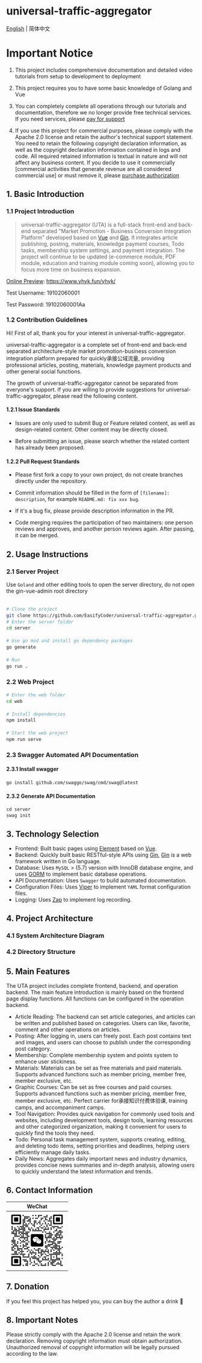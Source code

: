 # universal-traffic-aggregator

[English](./README-en.md) | 简体中文

# Important Notice

1. This project includes comprehensive documentation and detailed video tutorials from setup to development to deployment

2. This project requires you to have some basic knowledge of Golang and Vue

3. You can completely complete all operations through our tutorials and documentation, therefore we no longer provide free technical services. If you need services, please [pay for support]()

4. If you use this project for commercial purposes, please comply with the Apache 2.0 license and retain the author's technical support statement. You need to retain the following copyright declaration information, as well as the copyright declaration information contained in logs and code. All required retained information is textual in nature and will not affect any business content. If you decide to use it commercially [commercial activities that generate revenue are all considered commercial use] or must remove it, please [purchase authorization]()

## 1. Basic Introduction

### 1.1 Project Introduction

> universal-traffic-aggregator (UTA) is a full-stack front-end and back-end separated "Market Promotion - Business Conversion Integration Platform" developed based on [Vue](https://vuejs.org) and [Gin](https://gin-gonic.com). It integrates article publishing, posting, materials, knowledge payment courses, Todo tasks, membership system settings, and payment integration. The project will continue to be updated (e-commerce module, PDF module, education and training module coming soon), allowing you to focus more time on business expansion.

[Online Preview](https://www.yhyk.fun/yhyk/): https://www.yhyk.fun/yhyk/

Test Username: 19102060001

Test Password: 19102060001Aa

### 1.2 Contribution Guidelines

Hi! First of all, thank you for your interest in universal-traffic-aggregator.

universal-traffic-aggregator is a complete set of front-end and back-end separated architecture-style market promotion-business conversion integration platform prepared for quickly承接公域流量, providing professional articles, posting, materials, knowledge payment products and other general social functions.

The growth of universal-traffic-aggregator cannot be separated from everyone's support. If you are willing to provide suggestions for universal-traffic-aggregator, please read the following content.

#### 1.2.1 Issue Standards
- Issues are only used to submit Bug or Feature related content, as well as design-related content. Other content may be directly closed.
									      
- Before submitting an issue, please search whether the related content has already been proposed.

#### 1.2.2 Pull Request Standards
- Please first fork a copy to your own project, do not create branches directly under the repository.

- Commit information should be filled in the form of `[filename]: description`, for example `README.md: fix xxx bug`.

- If it's a bug fix, please provide description information in the PR.

- Code merging requires the participation of two maintainers: one person reviews and approves, and another person reviews again. After passing, it can be merged.

## 2. Usage Instructions

### 2.1 Server Project

Use `Goland` and other editing tools to open the server directory, do not open the gin-vue-admin root directory

```bash

# Clone the project
git clone https://github.com/EasifyCoder/universal-traffic-aggregator.git
# Enter the server folder
cd server

# Use go mod and install go dependency packages
go generate

# Run
go run . 

```

### 2.2 Web Project

```bash
# Enter the web folder
cd web

# Install dependencies
npm install

# Start the web project
npm run serve
```

### 2.3 Swagger Automated API Documentation

#### 2.3.1 Install swagger

``` shell
go install github.com/swaggo/swag/cmd/swag@latest
```

#### 2.3.2 Generate API Documentation

```` shell
cd server
swag init
````

## 3. Technology Selection

- Frontend: Built basic pages using [Element](https://github.com/ElemeFE/element) based on [Vue](https://vuejs.org).
- Backend: Quickly built basic RESTful-style APIs using [Gin](https://gin-gonic.com/), [Gin](https://gin-gonic.com/) is a web framework written in Go language.
- Database: Uses `MySQL` > (5.7) version with InnoDB database engine, and uses [GORM](http://gorm.cn) to implement basic database operations.
- API Documentation: Uses `Swagger` to build automated documentation.
- Configuration Files: Uses [Viper](https://github.com/spf13/viper) to implement `YAML` format configuration files.
- Logging: Uses [Zap](https://github.com/uber-go/zap) to implement log recording.

## 4. Project Architecture

### 4.1 System Architecture Diagram

### 4.2 Directory Structure

## 5. Main Features

The UTA project includes complete frontend, backend, and operation backend. The main feature introduction is mainly based on the frontend page display functions. All functions can be configured in the operation backend.

- Article Reading: The backend can set article categories, and articles can be written and published based on categories. Users can like, favorite, comment and other operations on articles.
- Posting: After logging in, users can freely post. Each post contains text and images, and users can choose to publish under the corresponding post category.
- Membership: Complete membership system and points system to enhance user stickiness.
- Materials: Materials can be set as free materials and paid materials. Supports advanced functions such as member pricing, member free, member exclusive, etc.
- Graphic Courses: Can be set as free courses and paid courses. Supports advanced functions such as member pricing, member free, member exclusive, etc. Perfect carrier for承接知识付费体验课, training camps, and accompaniment camps.
- Tool Navigation: Provides quick navigation for commonly used tools and websites, including development tools, design tools, learning resources and other categorized organization, making it convenient for users to quickly find the tools they need.
- Todo: Personal task management system, supports creating, editing, and deleting todo items, setting priorities and deadlines, helping users efficiently manage daily tasks.
- Daily News: Aggregates daily important news and industry dynamics, provides concise news summaries and in-depth analysis, allowing users to quickly understand the latest information and trends.

## 6. Contact Information

| WeChat |
|  :---:  | 
| <img width="150" src="./assets/宇皓AI.png"> 


## 7. Donation

If you feel this project has helped you, you can buy the author a drink :tropical_drink:

## 8. Important Notes

Please strictly comply with the Apache 2.0 license and retain the work declaration. Removing copyright information must obtain authorization. Unauthorized removal of copyright information will be legally pursued according to the law. 